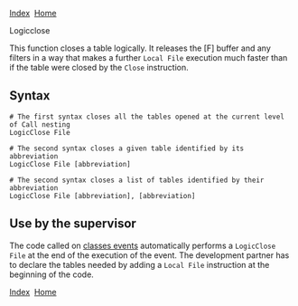 [Index](index.html)  [Home](getting-started_home.html)

Logicclose

This function closes a table logically. It releases the [F] buffer and any filters in a way that makes a further `Local File` execution much faster than if the table were closed by the `Close` instruction.

## Syntax

```
# The first syntax closes all the tables opened at the current level of Call nesting
LogicClose File

# The second syntax closes a given table identified by its abbreviation
LogicClose File [abbreviation]

# The second syntax closes a list of tables identified by their abbreviation
LogicClose File [abbreviation], [abbreviation]
```

## Use by the supervisor

The code called on [classes events](developer-guide_classes-events.html)  automatically performs a `LogicClose File` at the end of the execution of the event. The development partner has to declare the tables needed by adding a `Local File` instruction at the beginning of the code.

  

[Index](index.html)  [Home](getting-started_home.html)